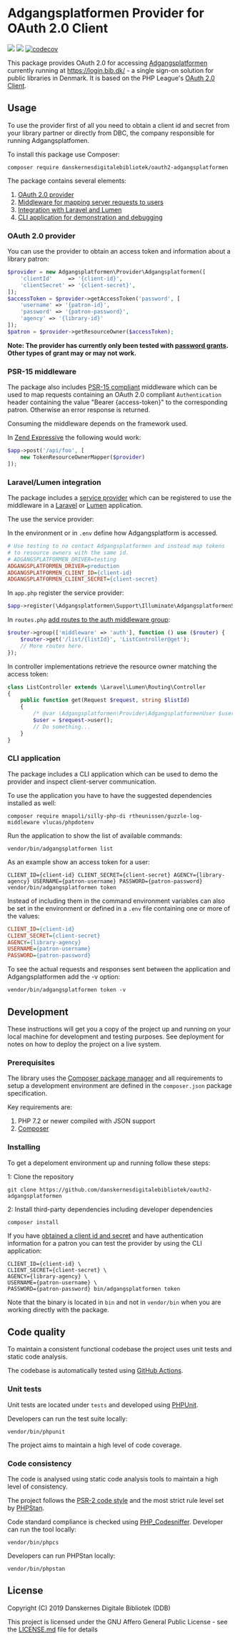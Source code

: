 # Adgangsplatformen Provider for OAuth 2.0 Client

[![](https://github.com/reload/oauth2-adgangsplatformen/workflows/Build%20and%20test/badge.svg)](https://github.com/reload/oauth2-adgangsplatformen/actions?query=workflow%3A%22Build+and+test%22)
[![](https://github.com/reload/oauth2-adgangsplatformen/workflows/Code%20style%20review/badge.svg)](https://github.com/reload/oauth2-adgangsplatformen/actions?query=workflow%3A%22Code+style+review%22)
[![codecov](https://codecov.io/gh/reload/oauth2-adgangsplatformen/branch/master/graph/badge.svg)](https://codecov.io/gh/reload/oauth2-adgangsplatformen)

This package provides OAuth 2.0 for accessing [Adgangsplatformen](https://github.com/DBCDK/hejmdal) currently running at https://login.bib.dk/ - a single sign-on solution for public libraries in Denmark. It is based on the PHP League's [OAuth 2.0 Client](https://github.com/thephpleague/oauth2-client).

## Usage

To use the provider first of all you need to obtain a client id and secret from your library partner or directly from DBC, the company responsible for running Adgangsplatfomen.

To install this package use Composer:

```shell
composer require danskernesdigitalebibliotek/oauth2-adgangsplatformen
```

The package contains several elements:

1. [OAuth 2.0 provider](#oauth-20-provider)
2. [Middleware for mapping server requests to users](#psr-15-middleware)
3. [Integration with Laravel and Lumen](#laravellumen-integration)
4. [CLI application for demonstration and debugging](#cli-application)

### OAuth 2.0 provider

You can use the provider to obtain an access token and information about a library patron:

```php
$provider = new Adgangsplatformen\Provider\Adgangsplatformen([
    'clientId'     => '{client-id}',
    'clientSecret' => '{client-secret}',
]);
$accessToken = $provider->getAccessToken('password', [
    'username' => '{patron-id}',
    'password' => '{patron-password}',
    'agency' => '{library-id}'
]);
$patron = $provider->getResourceOwner($accessToken);
```

**Note: The provider has currently only been tested with [password grants](https://oauth2.thephpleague.com/authorization-server/resource-owner-password-credentials-grant/). Other types of grant may or may not work.**

### PSR-15 middleware

The package also includes [PSR-15 compliant]((https://www.php-fig.org/psr/psr-15/)) middleware which can be used to map requests containing an OAuth 2.0 compliant `Authentication` header containing the value "Bearer {access-token}" to the corresponding patron. Otherwise an error response is returned.

Consuming the middleware depends on the framework used.

In [Zend Expressive](https://docs.zendframework.com/zend-expressive/) the following would work:

```php
$app->post('/api/foo', [
    new TokenResourceOwnerMapper($provider)
]);
```

### Laravel/Lumen integration

The package includes a [service provider](https://laravel.com/docs/providers) which can be registered to use the middleware in a [Laravel](https://laravel.com/docs/) or [Lumen](https://lumen.laravel.com/docs/) application.

The use the service provider:

In the environment or in `.env` define how Adgangsplatform is accessed.

```ini
# Use testing to no contact Adgangsplatformen and instead map tokens
# to resource owners with the same id.
# ADGANGSPLATFORMEN_DRIVER=testing
ADGANGSPLATFORMEN_DRIVER=production
ADGANGSPLATFORMEN_CLIENT_ID={client-id}
ADGANGSPLATFORMEN_CLIENT_SECRET={client-secret}
```

In `app.php` register the service provider:

```php
$app->register(\Adgangsplatformen\Support\Illuminate\AdgangsplatformenServiceProvider::class);
```


In `routes.php` [add routes to the auth middleware group](https://laravel.com/docs/routing#route-group-middleware):
```php
$router->group(['middleware' => 'auth'], function () use ($router) {
    $router->get('/list/{listId}', 'ListController@get');
    // More routes here.
});
```

In controller implementations retrieve the resource owner matching the access token:

```php
class ListController extends \Laravel\Lumen\Routing\Controller
{
    public function get(Request $request, string $listId)
    {
        /* @var \Adgangsplatformen\Provider\AdgangsplatformenUser $user */
        $user = $request->user();
        // Do something...
    }
}
```

### CLI application

The package includes a CLI application which can be used to demo the provider and inspect client-server communication.

To use the application you have to have the suggested dependencies installed as well:

```shell
composer require mnapoli/silly-php-di rtheunissen/guzzle-log-middleware vlucas/phpdotenv
``` 

Run the application to show the list of available commands:

```shell
vendor/bin/adgangsplatformen list
```

As an example show an access token for a user:

```shell
CLIENT_ID={client-id} CLIENT_SECRET={client-secret} AGENCY={library-agency} USERNAME={patron-username} PASSWORD={patron-password} vendor/bin/adgangsplatformen token
```

Instead of including them in the command environment variables can also be set in the environment or defined in a `.env` file containing one or more of the values:

```ini
CLIENT_ID={client-id}
CLIENT_SECRET={client-secret}
AGENCY={library-agency}
USERNAME={patron-username}
PASSWORD={patron-password}
```

To see the actual requests and responses sent between the application and Adgangsplatformen add the -v option:

```shell
vendor/bin/adgangsplatformen token -v
````

## Development

These instructions will get you a copy of the project up and running on your local machine for development and testing purposes. See deployment for notes on how to deploy the project on a live system.

### Prerequisites

The library uses the [Composer package manager](https://getcomposer.org/) and all requirements to setup a development environment are defined in the `composer.json` package specification.

Key requirements are:

1. PHP 7.2 or newer compiled with JSON support
2. [Composer](https://getcomposer.org/download/)

### Installing

To get a depeloment environment up and running follow these steps:

1: Clone the repository

```shell
git clone https://github.com/danskernesdigitalebibliotek/oauth2-adgangsplatformen
```

2: Install third-party dependencies including developer dependencies

```shell
composer install
```

If you have [obtained a client id and secret](#usage) and have authentication information for a patron you can test the provider by using the CLI application:

```shell
CLIENT_ID={client-id} \
CLIENT_SECRET={client-secret} \
AGENCY={library-agency} \
USERNAME={patron-username} \
PASSWORD={patron-password} bin/adgangsplatformen token
```

Note that the binary is located in `bin` and not in `vendor/bin` when you are working directly with the package.

## Code quality

To maintain a consistent functional codebase the project uses unit tests and static code analysis.

The codebase is automatically tested using [GitHub Actions](https://developer.github.com/actions/).

### Unit tests

Unit tests are located under `tests` and developed using [PHPUnit](https://phpunit.de/).

Developers can run the test suite locally:

```shell
vendor/bin/phpunit
```

The project aims to maintain a high level of code coverage.

### Code consistency

The code is analysed using static code analysis tools to maintain a high level of consistency.

The project follows the [PSR-2 code style](https://www.php-fig.org/psr/psr-2/) and the most strict rule level set by [PHPStan](https://github.com/phpstan/phpstan#rule-levels).

Code standard compliance is checked using [PHP_Codesniffer](https://github.com/squizlabs/PHP_CodeSniffer). Developer can run the tool locally:

```shell
vendor/bin/phpcs
```

Developers can run PHPStan locally:

```shell
vendor/bin/phpstan
```

## License

Copyright (C) 2019 Danskernes Digitale Bibliotek (DDB)

This project is licensed under the GNU Affero General Public License - see the [LICENSE.md](LICENSE.md) file for details
